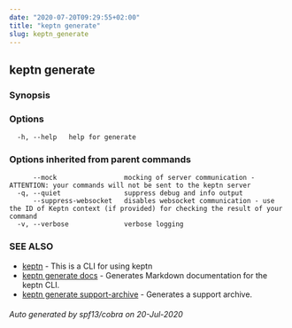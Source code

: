 ```yaml
---
date: "2020-07-20T09:29:55+02:00"
title: "keptn generate"
slug: keptn_generate
---
```

## keptn generate



### Synopsis



### Options

```
  -h, --help   help for generate
```

### Options inherited from parent commands

```
      --mock                 mocking of server communication - ATTENTION: your commands will not be sent to the keptn server
  -q, --quiet                suppress debug and info output
      --suppress-websocket   disables websocket communication - use the ID of Keptn context (if provided) for checking the result of your command
  -v, --verbose              verbose logging
```

### SEE ALSO

* [keptn](../keptn/)	 - This is a CLI for using keptn
* [keptn generate docs](../keptn_generate_docs/)	 - Generates Markdown documentation for the keptn CLI.
* [keptn generate support-archive](../keptn_generate_support-archive/)	 - Generates a support archive.

###### Auto generated by spf13/cobra on 20-Jul-2020

